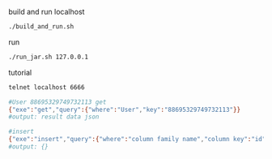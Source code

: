 build and run localhost
```bash
./build_and_run.sh
```

run
```bash
./run_jar.sh 127.0.0.1
```

tutorial
```bash
telnet localhost 6666

#User 88695329749732113 get
{"exe":"get","query":{"where":"User","key":"88695329749732113"}}
#output: result data json

#insert
{"exe":"insert","query":{"where":"column family name","column key":"id","data":{"data_id_0":"data_value_0","data_value_1":"data_value_1"}}}
#output: {}
```
